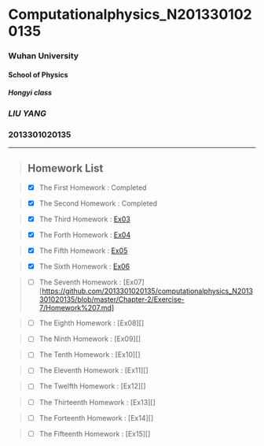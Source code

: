 # Computationalphysics_N2013301020135
###  Wuhan University
####  School of Physics
#####  Hongyi class
###  *LIU YANG*
###  **2013301020135**

---

> ## Homework List

> - [x] The First Homework
: Completed

> - [x] The Second Homework
: Completed

> - [x] The Third Homework
: [Ex03](https://github.com/2013301020135/computationalphysics_N2013301020135/blob/master/Exercise-3/Homework%203.md)

> - [x] The Forth Homework
: [Ex04](https://github.com/2013301020135/computationalphysics_N2013301020135/blob/master/Chapter-1/Exercise-4/Homework%204.md)

> - [x] The Fifth Homework
: [Ex05](https://github.com/2013301020135/computationalphysics_N2013301020135/blob/master/Chapter-1/Exercise-5/Homework%205.md)

> - [x] The Sixth Homework
: [Ex06](https://github.com/2013301020135/computationalphysics_N2013301020135/blob/master/Chapter-2/Exercise-6/Homework%206.md)

> - [ ] The Seventh Homework
: [Ex07][https://github.com/2013301020135/computationalphysics_N2013301020135/blob/master/Chapter-2/Exercise-7/Homework%207.md]

> - [ ] The Eighth Homework
: [Ex08][]

> - [ ] The Ninth Homework
: [Ex09][]

> - [ ] The Tenth Homework
: [Ex10][]

> - [ ] The Eleventh Homework
: [Ex11][]

> - [ ] The Twelfth Homework
: [Ex12][]

> - [ ] The Thirteenth Homework
: [Ex13][]

> - [ ] The Forteenth Homework
: [Ex14][]

> - [ ] The Fifteenth Homework
: [Ex15][]
